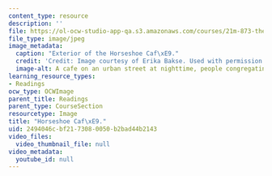 ```yaml
---
content_type: resource
description: ''
file: https://ol-ocw-studio-app-qa.s3.amazonaws.com/courses/21m-873-theater-arts-topics-suburbia-january-iap-2008/2494046cbf2173080050b2bad44b2143_horseshoe2.jpg
file_type: image/jpeg
image_metadata:
  caption: "Exterior of the Horseshoe Caf\xE9."
  credit: 'Credit: Image courtesy of Erika Bakse. Used with permission.'
  image-alt: A cafe on an urban street at nighttime, people congregating on the street.
learning_resource_types:
- Readings
ocw_type: OCWImage
parent_title: Readings
parent_type: CourseSection
resourcetype: Image
title: "Horseshoe Caf\xE9."
uid: 2494046c-bf21-7308-0050-b2bad44b2143
video_files:
  video_thumbnail_file: null
video_metadata:
  youtube_id: null
---
```

